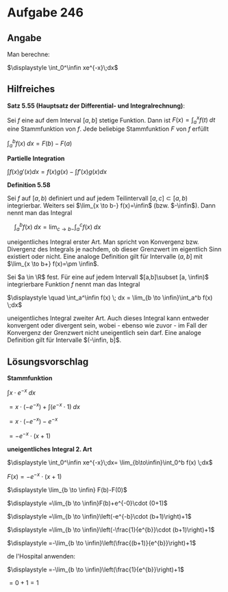 # Aufgabe 246
## Angabe

Man berechne:

$\displaystyle \int_0^\infin xe^{-x}\;dx$

## Hilfreiches

**Satz 5.55 (Hauptsatz der Differential- und Integralrechnung)**:

Sei $f$ eine auf dem Interval $[a,b]$ stetige Funktion. Dann ist $F(x) = \int_a^x f(t) \; dt$ eine Stammfunktion von $f$. Jede beliebige Stammfunktion $F$ von $f$ erfüllt

$\displaystyle \int_a^b f(x) \;dx = F(b)-F(a)$

**Partielle Integration**

$\displaystyle \int f(x)g'(x)dx = f(x)g(x)-\int f'(x)g(x)dx$

**Definition 5.58**

Sei $f$ auf $[a,b)$ definiert und auf jedem Teilintervall $[a,c] \subset [a, b)$ integrierbar. Weiters sei $\lim_{x \to b-} f(x)=\infin$ (bzw. $-\infin$). Dann nennt man das Integral 

$\displaystyle \quad \int_a^b f(x) \; dx = \lim_{c\to b-}\int_a^c f(x) \;dx$

uneigentliches Integral erster Art. Man spricht von Konvergenz bzw. Divergenz des Integrals je nachdem, ob dieser Grenzwert im eigentlich Sinn existiert oder nicht. Eine analoge Definition gilt für Intervalle $(a,b]$ mit $\lim_{x \to b+} f(x)=\pm \infin$. 

Sei $a \in \R$ fest. Für eine auf jedem Intervall $[a,b]\subset [a, \infin)$ integrierbare Funktion $f$ nennt man das Integral 

$\displaystyle \quad \int_a^\infin f(x) \; dx = \lim_{b \to \infin}\int_a^b f(x) \;dx$

uneigentliches Integral zweiter Art. Auch dieses Integral kann entweder konvergent oder divergent sein, wobei - ebenso wie zuvor - im Fall der Konvergenz der Grenzwert nicht uneigentlich sein darf. Eine analoge Definition gilt für Intervalle $(-\infin, b]$.

## Lösungsvorschlag

**Stammfunktion**

$\displaystyle \int x\cdot e^{-x}\;dx$

$\displaystyle = x \cdot (-e^{-x})+\int (e^{-x}\cdot 1)\; dx$

$=x\cdot (-e^{-x})-e^{-x}$

$= -e^{-x}\cdot (x+1)$

**uneigentliches Integral 2. Art** 

$\displaystyle \int_0^\infin xe^{-x}\;dx= \lim_{b\to\infin}\int_0^b f(x) \;dx$

$F(x)=-e^{-x}\cdot (x+1)$

$\displaystyle \lim_{b \to \infin} F(b)-F(0)$

$\displaystyle =\lim_{b \to \infin}F(b)+e^{-0}\cdot (0+1)$

$\displaystyle =\lim_{b \to \infin}\left(-e^{-b}\cdot (b+1)\right)+1$

$\displaystyle =\lim_{b \to \infin}\left(-\frac{1}{e^{b}}\cdot (b+1)\right)+1$

$\displaystyle =-\lim_{b \to \infin}\left(\frac{(b+1)}{e^{b}}\right)+1$

de l'Hospital anwenden:

$\displaystyle =-\lim_{b \to \infin}\left(\frac{1}{e^{b}}\right)+1$

$=0+1=1$